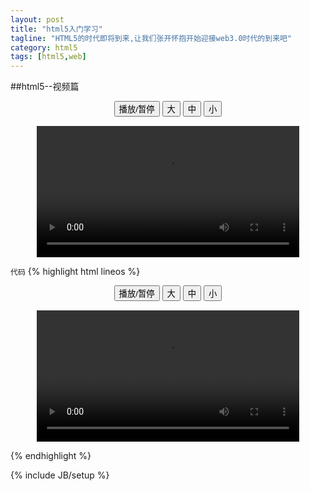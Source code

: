 ```yaml
---
layout: post
title: "html5入门学习"
tagline: "HTML5的时代即将到来,让我们张开怀抱开始迎接web3.0时代的到来吧"
category: html5
tags: [html5,web]
---
```

##html5--视频篇
<div style="text-align:center;">
  <button onclick="playPause()">播放/暂停</button> 
  <button onclick="makeBig()">大</button>
  <button onclick="makeNormal()">中</button>
  <button onclick="makeSmall()">小</button>
  <br/> 
  <video id="video1" width="420" style="margin-top:15px;">
  <source src="/assets/example/html5/mov_bbb.mp4" type="video/mp4" />
  <source src="/assets/example/html5/mov_bbb.ogg" type="video/ogg" />
  Your browser does not support HTML5 video.
  </video>
</div>

<script type="text/javascript">
var myVideo=document.getElementById("video1");

function playPause()
{ 
if (myVideo.paused) 
  myVideo.play(); 
else 
  myVideo.pause(); 
} 

function makeBig()
{ 
myVideo.width+=60; 
} 

function makeSmall()
{ 
myVideo.width-=20; 
} 

function makeNormal()
{ 
myVideo.width=420; 
} 
</script>

`代码`
{% highlight html lineos %}
<div style="text-align:center;">
  <button onclick="playPause()">播放/暂停</button> 
  <button onclick="makeBig()">大</button>
  <button onclick="makeNormal()">中</button>
  <button onclick="makeSmall()">小</button>
  <br/> 
  <video id="video1" width="420" style="margin-top:15px;">
	<source src="/example/html5/mov_bbb.mp4" type="video/mp4" />
	<source src="/example/html5/mov_bbb.ogg" type="video/ogg" />
	Your browser does not support HTML5 video.
  </video>
</div>

<script type="text/javascript">
var myVideo=document.getElementById("video1");

function playPause()
{ 
if (myVideo.paused) 
  myVideo.play(); 
else 
  myVideo.pause(); 
} 

function makeBig()
{ 
myVideo.width+=60; 
} 

function makeSmall()
{ 
myVideo.width-=20; 
} 

function makeNormal()
{ 
myVideo.width=420; 
} 
</script>
{% endhighlight %}

{% include JB/setup %}
